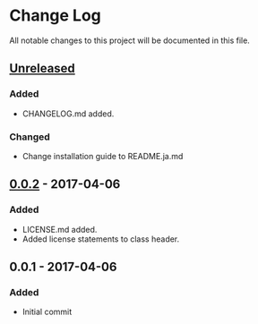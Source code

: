 # Change Log
All notable changes to this project will be documented in this file.

## [Unreleased]
### Added
- CHANGELOG.md added.

### Changed
- Change installation guide to README.ja.md 

## [0.0.2] - 2017-04-06
### Added
- LICENSE.md added.
- Added license statements to class header.

## 0.0.1 - 2017-04-06
### Added
- Initial commit

[Unreleased]: https://github.com/S1Products/FlexibleLogAnalyzingTool/compare/v0.3.0...HEAD
[0.0.2]: https://github.com/S1Products/FlexibleLogAnalyzingTool/compare/v0.0.1...v0.0.2

